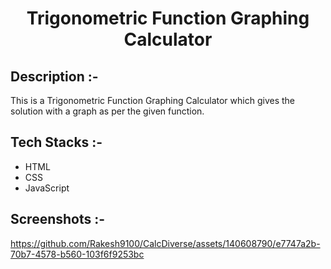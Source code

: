 # <p align="center">Trigonometric Function Graphing Calculator</p>

## Description :-

This is a Trigonometric Function Graphing Calculator which gives the solution with a graph as per the given function.

## Tech Stacks :-

- HTML
- CSS
- JavaScript

## Screenshots :-

https://github.com/Rakesh9100/CalcDiverse/assets/140608790/e7747a2b-70b7-4578-b560-103f6f9253bc
